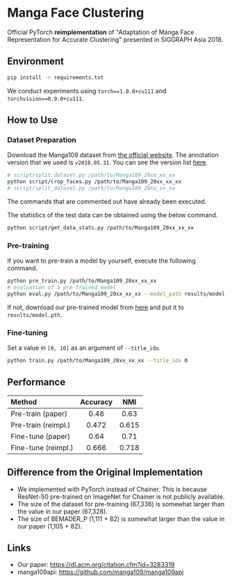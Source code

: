 # Manga Face Clustering
Official PyTorch **reimplementation** of "Adaptation of Manga Face Representation for Accurate Clustering" presented in SIGGRAPH Asia 2018.

## Environment

```bash
pip install -r requirements.txt
```

We conduct experiments using `torch==1.8.0+cu111` and `torchvision==0.9.0+cu111`.

## How to Use
### Dataset Preparation
Download the Manga109 dataset from [the official website](http://www.manga109.org/en/index.html).
The annotation version that we used is `v2018.05.31`.
You can see the version list [here](http://www.manga109.org/en/annotations.html#stats).

```bash
# script/split_dataset.py /path/to/Manga109_20xx_xx_xx
python script/crop_faces.py /path/to/Manga109_20xx_xx_xx
# script/split_dataset.py /path/to/Manga109_20xx_xx_xx
```
The commands that are commented out have already been executed.

The statistics of the test data can be obtained using the below command.

```bash
python script/get_data_stats.py /path/to/Manga109_20xx_xx_xx
```

### Pre-training
If you want to pre-train a model by yourself, execute the following command.

```bash
python pre_train.py /path/to/Manga109_20xx_xx_xx
# evaluation of a pre-trained model
python eval.py /path/to/Manga109_20xx_xx_xx --model_path results/model.pth
```

If not, download our pre-trained model from [here](https://github.com/fujibo/manga-face-clustering/releases/download/pre/model.pth) and put it to `results/model.pth`.

### Fine-tuning
Set a value in `[0, 10]` as an argument of `--title_idx`.

```bash
python train.py /path/to/Manga109_20xx_xx_xx --title_idx 0
```

## Performance

| Method | Accuracy | NMI |
| :--- | :---: | :---: |
| Pre-train (paper) | 0.48 | 0.63 |
| Pre-train (reimpl.) | 0.472 | 0.615 |
| Fine-tune (paper) | 0.64 | 0.71 |
| Fine-tune (reimpl.) | 0.666 | 0.718 |

## Difference from the Original Implementation
- We implemented with PyTorch instead of Chainer. This is because ResNet-50 pre-trained on ImageNet for Chainer is not publicly available.
- The size of the dataset for pre-training (67,336) is somewhat larger than the value in our paper (67,328). 
- The size of BEMADER_P (1,111 + 82) is somewhat larger than the value in our paper (1,105 + 82).

## Links
- Our paper: https://dl.acm.org/citation.cfm?id=3283319
- manga109api: https://github.com/manga109/manga109api

